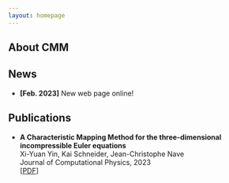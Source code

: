 ```yaml
---
layout: homepage
---
```


## About CMM

## News

- **[Feb. 2023]** New web page online!

## Publications

- **A Characteristic Mapping Method for the three-dimensional incompressible Euler equations**
  <br>
   Xi-Yuan Yin, Kai Schneider, Jean-Christophe Nave
  <br>
  Journal of Computational Physics, 2023
  <br>
  [[PDF](https://arxiv.org/pdf/2107.03504.pdf)]

